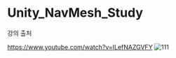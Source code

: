 # Unity_NavMesh_Study

강의 출처

https://www.youtube.com/watch?v=ILefNAZGVFY
![111](https://github.com/Gyokujin/Unity_NavMesh_Study/assets/74170514/dc34cb4e-d7ba-42c6-9b0d-26cd1ab653db)
